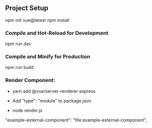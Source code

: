 ﻿

## Project Setup
npm init vue@latest
npm install

### Compile and Hot-Reload for Development
npm run dev

### Compile and Minify for Production
npm run build

### Render Component:
- yarn add @vue/server-renderer express

- Add "type": "module" to package.json
- node render.js

 "example-external-component": "file:example-external-component",

